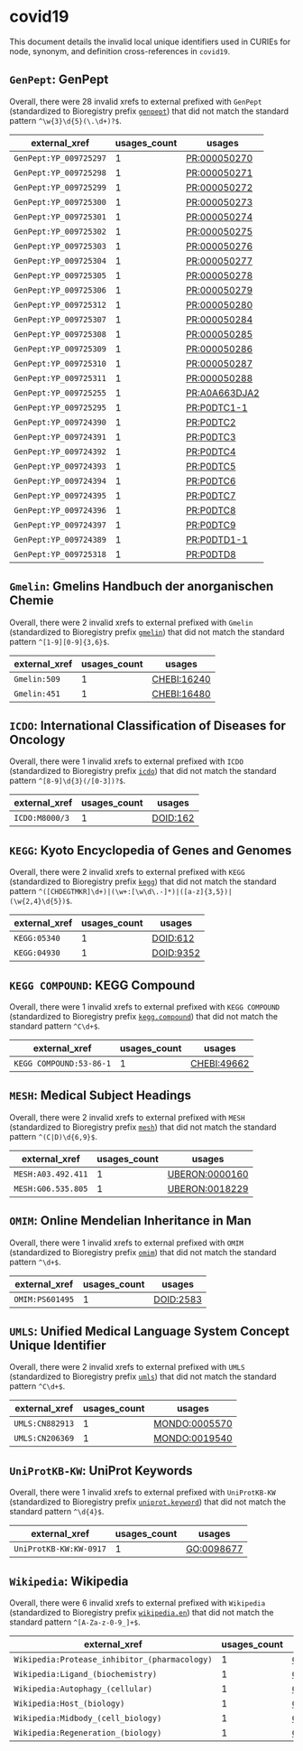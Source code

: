 # covid19

This document details the invalid local unique identifiers used in CURIEs
for node, synonym, and definition cross-references in `covid19`.


## `GenPept`: GenPept

Overall, there were 28 invalid
xrefs to external prefixed with `GenPept` (standardized to Bioregistry
prefix [`genpept`](https://bioregistry.io/genpept)) that
did not match the standard pattern `^\w{3}\d{5}(\.\d+)?$`.

| external_xref          |   usages_count | usages                                                        |
|------------------------|----------------|---------------------------------------------------------------|
| `GenPept:YP_009725297` |              1 | [PR:000050270](http://purl.obolibrary.org/obo/PR_000050270)   |
| `GenPept:YP_009725298` |              1 | [PR:000050271](http://purl.obolibrary.org/obo/PR_000050271)   |
| `GenPept:YP_009725299` |              1 | [PR:000050272](http://purl.obolibrary.org/obo/PR_000050272)   |
| `GenPept:YP_009725300` |              1 | [PR:000050273](http://purl.obolibrary.org/obo/PR_000050273)   |
| `GenPept:YP_009725301` |              1 | [PR:000050274](http://purl.obolibrary.org/obo/PR_000050274)   |
| `GenPept:YP_009725302` |              1 | [PR:000050275](http://purl.obolibrary.org/obo/PR_000050275)   |
| `GenPept:YP_009725303` |              1 | [PR:000050276](http://purl.obolibrary.org/obo/PR_000050276)   |
| `GenPept:YP_009725304` |              1 | [PR:000050277](http://purl.obolibrary.org/obo/PR_000050277)   |
| `GenPept:YP_009725305` |              1 | [PR:000050278](http://purl.obolibrary.org/obo/PR_000050278)   |
| `GenPept:YP_009725306` |              1 | [PR:000050279](http://purl.obolibrary.org/obo/PR_000050279)   |
| `GenPept:YP_009725312` |              1 | [PR:000050280](http://purl.obolibrary.org/obo/PR_000050280)   |
| `GenPept:YP_009725307` |              1 | [PR:000050284](http://purl.obolibrary.org/obo/PR_000050284)   |
| `GenPept:YP_009725308` |              1 | [PR:000050285](http://purl.obolibrary.org/obo/PR_000050285)   |
| `GenPept:YP_009725309` |              1 | [PR:000050286](http://purl.obolibrary.org/obo/PR_000050286)   |
| `GenPept:YP_009725310` |              1 | [PR:000050287](http://purl.obolibrary.org/obo/PR_000050287)   |
| `GenPept:YP_009725311` |              1 | [PR:000050288](http://purl.obolibrary.org/obo/PR_000050288)   |
| `GenPept:YP_009725255` |              1 | [PR:A0A663DJA2](http://purl.obolibrary.org/obo/PR_A0A663DJA2) |
| `GenPept:YP_009725295` |              1 | [PR:P0DTC1-1](http://purl.obolibrary.org/obo/PR_P0DTC1-1)     |
| `GenPept:YP_009724390` |              1 | [PR:P0DTC2](http://purl.obolibrary.org/obo/PR_P0DTC2)         |
| `GenPept:YP_009724391` |              1 | [PR:P0DTC3](http://purl.obolibrary.org/obo/PR_P0DTC3)         |
| `GenPept:YP_009724392` |              1 | [PR:P0DTC4](http://purl.obolibrary.org/obo/PR_P0DTC4)         |
| `GenPept:YP_009724393` |              1 | [PR:P0DTC5](http://purl.obolibrary.org/obo/PR_P0DTC5)         |
| `GenPept:YP_009724394` |              1 | [PR:P0DTC6](http://purl.obolibrary.org/obo/PR_P0DTC6)         |
| `GenPept:YP_009724395` |              1 | [PR:P0DTC7](http://purl.obolibrary.org/obo/PR_P0DTC7)         |
| `GenPept:YP_009724396` |              1 | [PR:P0DTC8](http://purl.obolibrary.org/obo/PR_P0DTC8)         |
| `GenPept:YP_009724397` |              1 | [PR:P0DTC9](http://purl.obolibrary.org/obo/PR_P0DTC9)         |
| `GenPept:YP_009724389` |              1 | [PR:P0DTD1-1](http://purl.obolibrary.org/obo/PR_P0DTD1-1)     |
| `GenPept:YP_009725318` |              1 | [PR:P0DTD8](http://purl.obolibrary.org/obo/PR_P0DTD8)         |

## `Gmelin`: Gmelins Handbuch der anorganischen Chemie

Overall, there were 2 invalid
xrefs to external prefixed with `Gmelin` (standardized to Bioregistry
prefix [`gmelin`](https://bioregistry.io/gmelin)) that
did not match the standard pattern `^[1-9][0-9]{3,6}$`.

| external_xref   |   usages_count | usages                                                    |
|-----------------|----------------|-----------------------------------------------------------|
| `Gmelin:509`    |              1 | [CHEBI:16240](http://purl.obolibrary.org/obo/CHEBI_16240) |
| `Gmelin:451`    |              1 | [CHEBI:16480](http://purl.obolibrary.org/obo/CHEBI_16480) |

## `ICDO`: International Classification of Diseases for Oncology

Overall, there were 1 invalid
xrefs to external prefixed with `ICDO` (standardized to Bioregistry
prefix [`icdo`](https://bioregistry.io/icdo)) that
did not match the standard pattern `^[8-9]\d{3}(/[0-3])?$`.

| external_xref   |   usages_count | usages                                              |
|-----------------|----------------|-----------------------------------------------------|
| `ICDO:M8000/3`  |              1 | [DOID:162](http://purl.obolibrary.org/obo/DOID_162) |

## `KEGG`: Kyoto Encyclopedia of Genes and Genomes

Overall, there were 2 invalid
xrefs to external prefixed with `KEGG` (standardized to Bioregistry
prefix [`kegg`](https://bioregistry.io/kegg)) that
did not match the standard pattern `^([CHDEGTMKR]\d+)|(\w+:[\w\d\.-]*)|([a-z]{3,5})|(\w{2,4}\d{5})$`.

| external_xref   |   usages_count | usages                                                |
|-----------------|----------------|-------------------------------------------------------|
| `KEGG:05340`    |              1 | [DOID:612](http://purl.obolibrary.org/obo/DOID_612)   |
| `KEGG:04930`    |              1 | [DOID:9352](http://purl.obolibrary.org/obo/DOID_9352) |

## `KEGG COMPOUND`: KEGG Compound

Overall, there were 1 invalid
xrefs to external prefixed with `KEGG COMPOUND` (standardized to Bioregistry
prefix [`kegg.compound`](https://bioregistry.io/kegg.compound)) that
did not match the standard pattern `^C\d+$`.

| external_xref           |   usages_count | usages                                                    |
|-------------------------|----------------|-----------------------------------------------------------|
| `KEGG COMPOUND:53-86-1` |              1 | [CHEBI:49662](http://purl.obolibrary.org/obo/CHEBI_49662) |

## `MESH`: Medical Subject Headings

Overall, there were 2 invalid
xrefs to external prefixed with `MESH` (standardized to Bioregistry
prefix [`mesh`](https://bioregistry.io/mesh)) that
did not match the standard pattern `^(C|D)\d{6,9}$`.

| external_xref      |   usages_count | usages                                                          |
|--------------------|----------------|-----------------------------------------------------------------|
| `MESH:A03.492.411` |              1 | [UBERON:0000160](http://purl.obolibrary.org/obo/UBERON_0000160) |
| `MESH:G06.535.805` |              1 | [UBERON:0018229](http://purl.obolibrary.org/obo/UBERON_0018229) |

## `OMIM`: Online Mendelian Inheritance in Man

Overall, there were 1 invalid
xrefs to external prefixed with `OMIM` (standardized to Bioregistry
prefix [`omim`](https://bioregistry.io/omim)) that
did not match the standard pattern `^\d+$`.

| external_xref   |   usages_count | usages                                                |
|-----------------|----------------|-------------------------------------------------------|
| `OMIM:PS601495` |              1 | [DOID:2583](http://purl.obolibrary.org/obo/DOID_2583) |

## `UMLS`: Unified Medical Language System Concept Unique Identifier

Overall, there were 2 invalid
xrefs to external prefixed with `UMLS` (standardized to Bioregistry
prefix [`umls`](https://bioregistry.io/umls)) that
did not match the standard pattern `^C\d+$`.

| external_xref   |   usages_count | usages                                                        |
|-----------------|----------------|---------------------------------------------------------------|
| `UMLS:CN882913` |              1 | [MONDO:0005570](http://purl.obolibrary.org/obo/MONDO_0005570) |
| `UMLS:CN206369` |              1 | [MONDO:0019540](http://purl.obolibrary.org/obo/MONDO_0019540) |

## `UniProtKB-KW`: UniProt Keywords

Overall, there were 1 invalid
xrefs to external prefixed with `UniProtKB-KW` (standardized to Bioregistry
prefix [`uniprot.keyword`](https://bioregistry.io/uniprot.keyword)) that
did not match the standard pattern `^\d{4}$`.

| external_xref          |   usages_count | usages                                                  |
|------------------------|----------------|---------------------------------------------------------|
| `UniProtKB-KW:KW-0917` |              1 | [GO:0098677](http://purl.obolibrary.org/obo/GO_0098677) |

## `Wikipedia`: Wikipedia

Overall, there were 6 invalid
xrefs to external prefixed with `Wikipedia` (standardized to Bioregistry
prefix [`wikipedia.en`](https://bioregistry.io/wikipedia.en)) that
did not match the standard pattern `^[A-Za-z-0-9_]+$`.

| external_xref                                 |   usages_count | usages                                                    |
|-----------------------------------------------|----------------|-----------------------------------------------------------|
| `Wikipedia:Protease_inhibitor_(pharmacology)` |              1 | [CHEBI:35660](http://purl.obolibrary.org/obo/CHEBI_35660) |
| `Wikipedia:Ligand_(biochemistry)`             |              1 | [GO:0005102](http://purl.obolibrary.org/obo/GO_0005102)   |
| `Wikipedia:Autophagy_(cellular)`              |              1 | [GO:0006914](http://purl.obolibrary.org/obo/GO_0006914)   |
| `Wikipedia:Host_(biology)`                    |              1 | [GO:0018995](http://purl.obolibrary.org/obo/GO_0018995)   |
| `Wikipedia:Midbody_(cell_biology)`            |              1 | [GO:0030496](http://purl.obolibrary.org/obo/GO_0030496)   |
| `Wikipedia:Regeneration_(biology)`            |              1 | [GO:0031099](http://purl.obolibrary.org/obo/GO_0031099)   |

